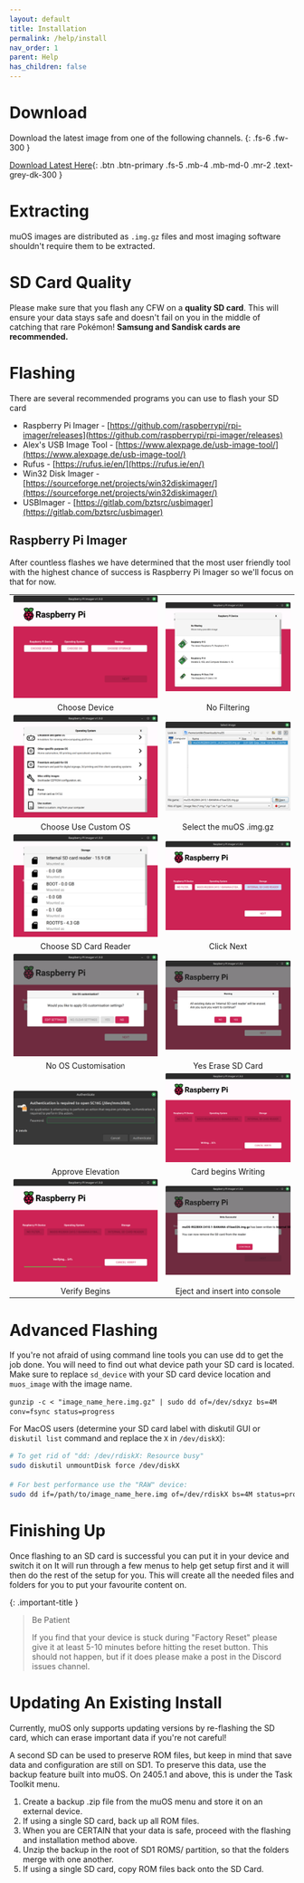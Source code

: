```yaml
---
layout: default
title: Installation
permalink: /help/install
nav_order: 1
parent: Help
has_children: false
---
```


# Download
Download the latest image from one of the following channels.
{: .fs-6 .fw-300 }

[Download Latest Here](release/current/bigbanana){: .btn .btn-primary .fs-5 .mb-4 .mb-md-0 .mr-2 .text-grey-dk-300 }

# Extracting
muOS images are distributed as ``.img.gz`` files and most imaging software shouldn't require them to be extracted.

# SD Card Quality
Please make sure that you flash any CFW on a **quality SD card**.
This will ensure your data stays safe and doesn't fail on you in the middle of catching that rare Pokémon!
**Samsung and Sandisk cards are recommended.**

# Flashing
There are several recommended programs you can use to flash your SD card
*   Raspberry Pi Imager - [https://github.com/raspberrypi/rpi-imager/releases](https://github.com/raspberrypi/rpi-imager/releases)
*   Alex's USB Image Tool - [https://www.alexpage.de/usb-image-tool/](https://www.alexpage.de/usb-image-tool/)
*   Rufus - [https://rufus.ie/en/](https://rufus.ie/en/)
*   Win32 Disk Imager - [https://sourceforge.net/projects/win32diskimager/](https://sourceforge.net/projects/win32diskimager/)
*   USBImager - [https://gitlab.com/bztsrc/usbimager](https://gitlab.com/bztsrc/usbimager)

## Raspberry Pi Imager
After countless flashes we have determined that the most user friendly tool with the highest chance of success is Raspberry Pi Imager so we'll focus on that for now.

| | |
|:-------------------------------:|:-------------------------------:|
| ![](assets/images/rpi-001.png)  | ![](assets/images/rpi-002.png)  |
| Choose Device                   | No Filtering                    |
| ![](assets/images/rpi-003.png)  | ![](assets/images/rpi-004.png)  |
| Choose Use Custom OS            | Select the muOS .img.gz         |
| ![](assets/images/rpi-005.png)  | ![](assets/images/rpi-006.png)  |
| Choose SD Card Reader           | Click Next                      |
| ![](assets/images/rpi-007.png)  | ![](assets/images/rpi-008.png)  |
| No OS Customisation             | Yes Erase SD Card               |
| ![](assets/images/rpi-009.png)  | ![](assets/images/rpi-010.png)  |
| Approve Elevation               | Card begins Writing             |
| ![](assets/images/rpi-011.png)  | ![](assets/images/rpi-012.png)  |
| Verify Begins                   | Eject and insert into console   |

# Advanced Flashing
If you're not afraid of using command line tools you can use dd to get the job done.
You will need to find out what device path your SD card is located.
Make sure to replace `sd_device` with your SD card device location and `muos_image` with the image name.

``gunzip -c < "image_name_here.img.gz" | sudo dd of=/dev/sdxyz bs=4M conv=fsync status=progress``

For MacOS users (determine your SD card label with diskutil GUI or `diskutil list` command and replace the `X` in `/dev/diskX`):
```bash
# To get rid of "dd: /dev/rdiskX: Resource busy"
sudo diskutil unmountDisk force /dev/diskX

# For best performance use the "RAW" device:
sudo dd if=/path/to/image_name_here.img of=/dev/rdiskX bs=4M status=progress && sync
```

# Finishing Up
Once flashing to an SD card is successful you can put it in your device and switch it on
It will run through a few menus to help get setup first and it will then do the rest of the setup for you. 
This will create all the needed files and folders for you to put your favourite content on.

{: .important-title }
> Be Patient
>
>If you find that your device is stuck during "Factory Reset" please give it at least 5-10 minutes before hitting the reset button. This should not happen, but if it does please make a post in the Discord issues channel.

# Updating An Existing Install
Currently, muOS only supports updating versions by re-flashing the SD card, which can erase important data
if you're not careful!

A second SD can be used to preserve ROM files, but keep in mind that save data and configuration are still on SD1.
To preserve this data, use the backup feature built into muOS. On 2405.1 and above, this is under the Task Toolkit menu.

1. Create a backup .zip file from the muOS menu and store it on an external device.
2. If using a single SD card, back up all ROM files.
3. When you are CERTAIN that your data is safe, proceed with the flashing and installation method above.
4. Unzip the backup in the root of SD1 ROMS/ partition, so that the folders merge with one another.
5. If using a single SD card, copy ROM files back onto the SD Card.

<div itemscope itemtype="https://schema.org/WebSite">
  <meta itemprop="url" content="https://muos.dev"/>
  <meta itemprop="name" content="muOS - Custom Firmware"/>
</div>
